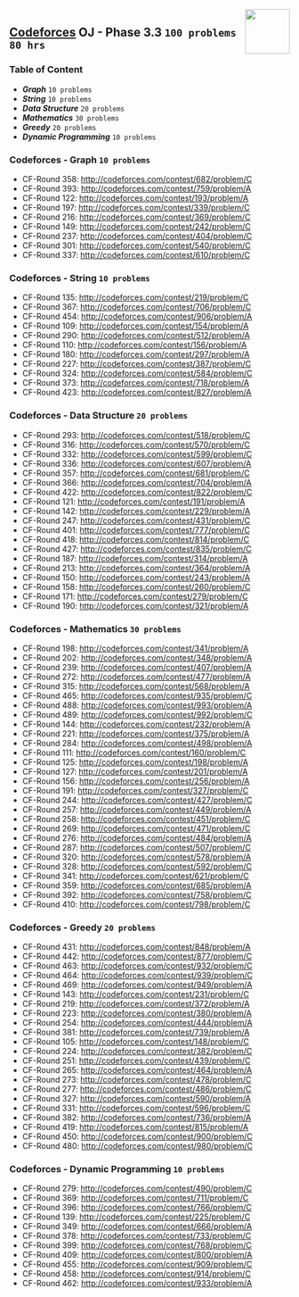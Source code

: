 <img align="right" width="80" height="80" src="https://github.com/cs-MohamedAyman/Problem-Solving-Training/blob/master/online-judges-logos/codeforces.jpg">

## [Codeforces](https://codeforces.com/) OJ - Phase 3.3 `100 problems` `80 hrs`

### Table of Content

- ***Graph***    			    `10 problems`
- ***String***         		    `10 problems`
- ***Data Structure*** 		    `20 problems`
- ***Mathematics***    		    `30 problems`
- ***Greedy***         		    `20 problems`
- ***Dynamic Programming***     `10 problems`

### Codeforces - Graph `10 problems`

- CF-Round 358: http://codeforces.com/contest/682/problem/C
- CF-Round 393: http://codeforces.com/contest/759/problem/A
- CF-Round 122: http://codeforces.com/contest/193/problem/A
- CF-Round 197: http://codeforces.com/contest/339/problem/C
- CF-Round 216: http://codeforces.com/contest/369/problem/C
- CF-Round 149: http://codeforces.com/contest/242/problem/C
- CF-Round 237: http://codeforces.com/contest/404/problem/C
- CF-Round 301: http://codeforces.com/contest/540/problem/C
- CF-Round 337: http://codeforces.com/contest/610/problem/C

### Codeforces - String `10 problems`

- CF-Round 135: http://codeforces.com/contest/219/problem/C
- CF-Round 367: http://codeforces.com/contest/706/problem/C
- CF-Round 454: http://codeforces.com/contest/906/problem/A
- CF-Round 109: http://codeforces.com/contest/154/problem/A
- CF-Round 290: http://codeforces.com/contest/512/problem/A
- CF-Round 110: http://codeforces.com/contest/156/problem/A
- CF-Round 180: http://codeforces.com/contest/297/problem/A
- CF-Round 227: http://codeforces.com/contest/387/problem/C
- CF-Round 324: http://codeforces.com/contest/584/problem/C
- CF-Round 373: http://codeforces.com/contest/718/problem/A
- CF-Round 423: http://codeforces.com/contest/827/problem/A

### Codeforces - Data Structure `20 problems`

- CF-Round 293: http://codeforces.com/contest/518/problem/C
- CF-Round 316: http://codeforces.com/contest/570/problem/C
- CF-Round 332: http://codeforces.com/contest/599/problem/C
- CF-Round 336: http://codeforces.com/contest/607/problem/A
- CF-Round 357: http://codeforces.com/contest/681/problem/C
- CF-Round 366: http://codeforces.com/contest/704/problem/A
- CF-Round 422: http://codeforces.com/contest/822/problem/C
- CF-Round 121: http://codeforces.com/contest/191/problem/A
- CF-Round 142: http://codeforces.com/contest/229/problem/A
- CF-Round 247: http://codeforces.com/contest/431/problem/C
- CF-Round 401: http://codeforces.com/contest/777/problem/C
- CF-Round 418: http://codeforces.com/contest/814/problem/C
- CF-Round 427: http://codeforces.com/contest/835/problem/C
- CF-Round 187: http://codeforces.com/contest/314/problem/A
- CF-Round 213: http://codeforces.com/contest/364/problem/A
- CF-Round 150: http://codeforces.com/contest/243/problem/A
- CF-Round 158: http://codeforces.com/contest/260/problem/C
- CF-Round 171: http://codeforces.com/contest/279/problem/C
- CF-Round 190: http://codeforces.com/contest/321/problem/A

### Codeforces - Mathematics `30 problems`

- CF-Round 198: http://codeforces.com/contest/341/problem/A
- CF-Round 202: http://codeforces.com/contest/348/problem/A
- CF-Round 239: http://codeforces.com/contest/407/problem/A
- CF-Round 272: http://codeforces.com/contest/477/problem/A
- CF-Round 315: http://codeforces.com/contest/568/problem/A
- CF-Round 465: http://codeforces.com/contest/935/problem/C
- CF-Round 488: http://codeforces.com/contest/993/problem/A
- CF-Round 489: http://codeforces.com/contest/992/problem/C
- CF-Round 144: http://codeforces.com/contest/232/problem/A
- CF-Round 221: http://codeforces.com/contest/375/problem/A
- CF-Round 284: http://codeforces.com/contest/498/problem/A
- CF-Round 111: http://codeforces.com/contest/160/problem/C
- CF-Round 125: http://codeforces.com/contest/198/problem/A
- CF-Round 127: http://codeforces.com/contest/201/problem/A
- CF-Round 156: http://codeforces.com/contest/256/problem/A
- CF-Round 191: http://codeforces.com/contest/327/problem/C
- CF-Round 244: http://codeforces.com/contest/427/problem/C
- CF-Round 257: http://codeforces.com/contest/449/problem/A
- CF-Round 258: http://codeforces.com/contest/451/problem/C
- CF-Round 269: http://codeforces.com/contest/471/problem/C
- CF-Round 276: http://codeforces.com/contest/484/problem/A
- CF-Round 287: http://codeforces.com/contest/507/problem/C
- CF-Round 320: http://codeforces.com/contest/578/problem/A
- CF-Round 328: http://codeforces.com/contest/592/problem/C
- CF-Round 341: http://codeforces.com/contest/621/problem/C
- CF-Round 359: http://codeforces.com/contest/685/problem/A
- CF-Round 392: http://codeforces.com/contest/758/problem/C
- CF-Round 410: http://codeforces.com/contest/798/problem/C

### Codeforces - Greedy `20 problems`

- CF-Round 431: http://codeforces.com/contest/848/problem/A
- CF-Round 442: http://codeforces.com/contest/877/problem/C
- CF-Round 463: http://codeforces.com/contest/932/problem/C
- CF-Round 464: http://codeforces.com/contest/939/problem/C
- CF-Round 469: http://codeforces.com/contest/949/problem/A
- CF-Round 143: http://codeforces.com/contest/231/problem/C
- CF-Round 219: http://codeforces.com/contest/372/problem/A
- CF-Round 223: http://codeforces.com/contest/380/problem/A
- CF-Round 254: http://codeforces.com/contest/444/problem/A
- CF-Round 381: http://codeforces.com/contest/739/problem/A
- CF-Round 105: http://codeforces.com/contest/148/problem/C
- CF-Round 224: http://codeforces.com/contest/382/problem/C
- CF-Round 251: http://codeforces.com/contest/439/problem/C
- CF-Round 265: http://codeforces.com/contest/464/problem/A
- CF-Round 273: http://codeforces.com/contest/478/problem/C
- CF-Round 277: http://codeforces.com/contest/486/problem/C
- CF-Round 327: http://codeforces.com/contest/590/problem/A
- CF-Round 331: http://codeforces.com/contest/596/problem/C
- CF-Round 382: http://codeforces.com/contest/736/problem/A
- CF-Round 419: http://codeforces.com/contest/815/problem/A
- CF-Round 450: http://codeforces.com/contest/900/problem/C
- CF-Round 480: http://codeforces.com/contest/980/problem/C

### Codeforces - Dynamic Programming `10 problems`

- CF-Round 279: http://codeforces.com/contest/490/problem/C
- CF-Round 369: http://codeforces.com/contest/711/problem/C
- CF-Round 396: http://codeforces.com/contest/766/problem/C
- CF-Round 139: http://codeforces.com/contest/225/problem/C
- CF-Round 349: http://codeforces.com/contest/666/problem/A
- CF-Round 378: http://codeforces.com/contest/733/problem/C
- CF-Round 399: http://codeforces.com/contest/768/problem/C
- CF-Round 409: http://codeforces.com/contest/800/problem/A
- CF-Round 455: http://codeforces.com/contest/909/problem/C
- CF-Round 458: http://codeforces.com/contest/914/problem/C
- CF-Round 462: http://codeforces.com/contest/933/problem/A
